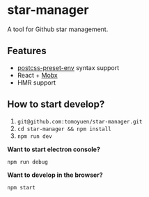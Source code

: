 # star-manager
A tool for Github star management.

## Features
- [postcss-preset-env](https://preset-env.cssdb.org/) syntax support
- React + [Mobx](https://mobx.js.org/index.html)
- HMR support

## How to start develop?
1. `git@github.com:tomoyuen/star-manager.git`
2. `cd star-manager && npm install`
3. `npm run dev`

**Want to start electron console?**

`npm run debug`


**Want to develop in the browser?**

`npm start`
